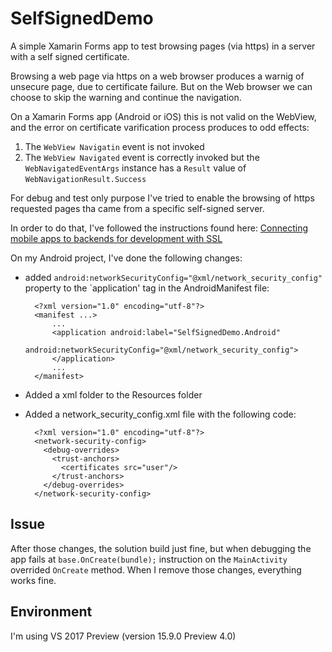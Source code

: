 # SelfSignedDemo
A simple Xamarin Forms app to test browsing pages (via https) in a server with a self signed certificate.

Browsing a web page via https on a web browser produces a warnig of unsecure page, due to certificate failure. But on the Web browser we can choose to skip the warning and continue the navigation.

On a Xamarin Forms app (Android or iOS) this is not valid on the WebView, and the error on certificate varification process produces to odd effects:

1. The `WebView Navigatin` event is not invoked
2. The `WebView Navigated` event is correctly invoked but the `WebNavigatedEventArgs` instance has a `Result` value of `WebNavigationResult.Success`

For debug and test only purpose I've tried to enable the browsing of https requested pages tha came from a specific self-signed server.

In order to do that, I've followed the instructions found here: [Connecting mobile apps to backends for development with SSL](https://medium.com/@noumaan/ssl-app-dev-a2923d5113c6)

On my Android project, I've done the following changes:
- added `android:networkSecurityConfig="@xml/network_security_config"` property to the `application' tag in the AndroidManifest file:

        <?xml version="1.0" encoding="utf-8"?>
        <manifest ...>
    	    ...
    	    <application android:label="SelfSignedDemo.Android"
                         android:networkSecurityConfig="@xml/network_security_config">
            </application>
            ...
        </manifest>
- Added a xml folder to the Resources folder
- Added a network_security_config.xml file with the following code:

        <?xml version="1.0" encoding="utf-8"?>
        <network-security-config>
          <debug-overrides>
            <trust-anchors>
              <certificates src="user"/>
            </trust-anchors>
          </debug-overrides>
        </network-security-config>

## Issue
After those changes, the solution build just fine, but when debugging the app fails at `base.OnCreate(bundle);` instruction on the `MainActivity` overrided `OnCreate` method. When I remove those changes, everything works fine.

## Environment
I'm using VS 2017 Preview (version 15.9.0 Preview 4.0)

